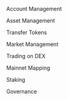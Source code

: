 Account Management

Asset Management

Transfer Tokens

Market Management

Trading on DEX

Mainnet Mapping

Staking

Governance